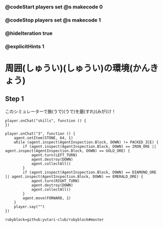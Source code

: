 ### @codeStart players set @s makecode 0
### @codeStop players set @s makecode 1

### @hideIteration true 
### @explicitHints 1


# 周囲(しゅうい)(しゅうい)の環境(かんきょう)
<!-- # Surroundings  -->


## Step 1
このシミュレーターで腕(うで)(うで)を磨(すれ)(みが)け！
<!-- Time to work on your skills on the Holodeck! -->

```template
player.onChat("skills", function () {
})
```

```ghost
player.onChat("3", function () {
    agent.setItem(STONE, 64, 1)
    while (agent.inspect(AgentInspection.Block, DOWN) != PACKED_ICE) {
        if (agent.inspect(AgentInspection.Block, DOWN) == IRON_ORE || agent.inspect(AgentInspection.Block, DOWN) == GOLD_ORE) {
            agent.turn(LEFT_TURN)
            agent.destroy(DOWN)
            agent.collectAll()
        }
        if (agent.inspect(AgentInspection.Block, DOWN) == DIAMOND_ORE || agent.inspect(AgentInspection.Block, DOWN) == EMERALD_ORE) {
            agent.turn(RIGHT_TURN)
            agent.destroy(DOWN)
            agent.collectAll()
        }
        agent.move(FORWARD, 1)
    }
    player.say("")
})
```
```package
rubyblock=github:yutari-club/rubyblock#master
```